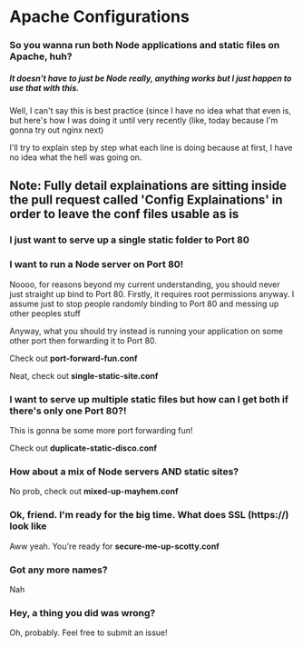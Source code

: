 # Apache Configurations
### So you wanna run both Node applications and static files on Apache, huh?
##### It doesn't have to just be Node really, anything works but I just happen to use that with this.

Well, I can't say this is best practice (since I have no idea what that even is, but here's how I was doing it until very recently (like, today because I'm gonna try out nginx next)

I'll try to explain step by step what each line is doing because at first, I have no idea what the hell was going on.

## Note: Fully detail explainations are sitting inside the pull request called 'Config Explainations' in order to leave the conf files usable as is

### I just want to serve up a single static folder to Port 80

### I want to run a Node server on Port 80!

Noooo, for reasons beyond my current understanding, you should never just straight up bind to Port 80. Firstly, it requires root permissions anyway. I assume just to stop people randomly binding to Port 80 and messing up other peoples stuff

Anyway, what you should try instead is running your application on some other port then forwarding it to Port 80.

Check out **port-forward-fun.conf**

Neat, check out **single-static-site.conf**

### I want to serve up multiple static files but how can I get both if there's only one Port 80?!

This is gonna be some more port forwarding fun!

Check out **duplicate-static-disco.conf**

### How about a mix of Node servers **AND** static sites?

No prob, check out **mixed-up-mayhem.conf**

### Ok, friend. I'm ready for the big time. What does SSL (https://) look like

Aww yeah. You're ready for **secure-me-up-scotty.conf**

### Got any more names?

Nah

### Hey, a thing you did was wrong?

Oh, probably. Feel free to submit an issue!
